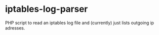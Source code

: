 iptables-log-parser
===================

PHP script to read an iptables log file and (currently) just lists outgoing ip adresses.
